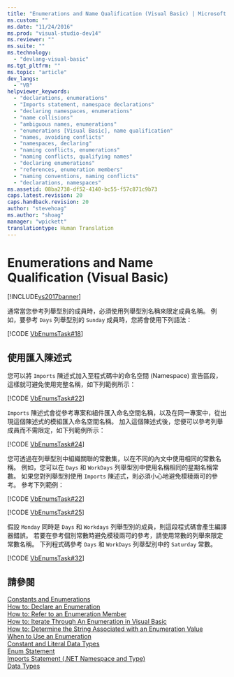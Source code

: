 ```yaml
---
title: "Enumerations and Name Qualification (Visual Basic) | Microsoft Docs"
ms.custom: ""
ms.date: "11/24/2016"
ms.prod: "visual-studio-dev14"
ms.reviewer: ""
ms.suite: ""
ms.technology: 
  - "devlang-visual-basic"
ms.tgt_pltfrm: ""
ms.topic: "article"
dev_langs: 
  - "VB"
helpviewer_keywords: 
  - "declarations, enumerations"
  - "Imports statement, namespace declarations"
  - "declaring namespaces, enumerations"
  - "name collisions"
  - "ambiguous names, enumerations"
  - "enumerations [Visual Basic], name qualification"
  - "names, avoiding conflicts"
  - "namespaces, declaring"
  - "naming conflicts, enumerations"
  - "naming conflicts, qualifying names"
  - "declaring enumerations"
  - "references, enumeration members"
  - "naming conventions, naming conflicts"
  - "declarations, namespaces"
ms.assetid: 08ba2738-df52-4140-bc55-f57c871c9b73
caps.latest.revision: 20
caps.handback.revision: 20
author: "stevehoag"
ms.author: "shoag"
manager: "wpickett"
translationtype: Human Translation
---
```

# Enumerations and Name Qualification (Visual Basic)
[!INCLUDE[vs2017banner](../../../../csharp/includes/vs2017banner.md)]

通常當您參考列舉型別的成員時，必須使用列舉型別名稱來限定成員名稱。  例如，要參考 `Days` 列舉型別的 `Sunday` 成員時，您將會使用下列語法：  
  
 [!CODE [VbEnumsTask#18](../CodeSnippet/VS_Snippets_VBCSharp/VbEnumsTask#18)]  
  
## 使用匯入陳述式  
 您可以將 `Imports` 陳述式加入至程式碼中的命名空間 \(Namespace\) 宣告區段，這樣就可避免使用完整名稱，如下列範例所示：  
  
 [!CODE [VbEnumsTask#22](../CodeSnippet/VS_Snippets_VBCSharp/VbEnumsTask#22)]  
  
 `Imports` 陳述式會從參考專案和組件匯入命名空間名稱，以及在同一專案中，從出現這個陳述式的模組匯入命名空間名稱。  加入這個陳述式後，您便可以參考列舉成員而不需限定，如下列範例所示：  
  
 [!CODE [VbEnumsTask#24](../CodeSnippet/VS_Snippets_VBCSharp/VbEnumsTask#24)]  
  
 您可透過在列舉型別中組織關聯的常數集，以在不同的內文中使用相同的常數名稱。  例如，您可以在 `Days` 和 `WorkDays` 列舉型別中使用名稱相同的星期名稱常數。  如果您對列舉型別使用 `Imports` 陳述式，則必須小心地避免模稜兩可的參考。  參考下列範例：  
  
 [!CODE [VbEnumsTask#22](../CodeSnippet/VS_Snippets_VBCSharp/VbEnumsTask#22)]  
  
 [!CODE [VbEnumsTask#25](../CodeSnippet/VS_Snippets_VBCSharp/VbEnumsTask#25)]  
  
 假設 `Monday` 同時是 `Days` 和 `Workdays` 列舉型別的成員，則這段程式碼會產生編譯器錯誤。  若要在參考個別常數時避免模稜兩可的參考，請使用常數的列舉來限定常數名稱。  下列程式碼參考 `Days` 和 `WorkDays` 列舉型別中的 `Saturday` 常數。  
  
 [!CODE [VbEnumsTask#32](../CodeSnippet/VS_Snippets_VBCSharp/VbEnumsTask#32)]  
  
## 請參閱  
 [Constants and Enumerations](../../../../visual-basic/language-reference/constants-and-enumerations.md)   
 [How to: Declare an Enumeration](../../../../visual-basic/programming-guide/language-features/constants-enums/how-to-declare-enumerations.md)   
 [How to: Refer to an Enumeration Member](../../../../visual-basic/programming-guide/language-features/constants-enums/how-to-refer-to-an-enumeration-member.md)   
 [How to: Iterate Through An Enumeration in Visual Basic](../../../../visual-basic/programming-guide/language-features/constants-enums/how-to-iterate-through-an-enumeration.md)   
 [How to: Determine the String Associated with an Enumeration Value](../../../../visual-basic/programming-guide/language-features/constants-enums/how-to-determine-the-string-associated-with-an-enumeration-value.md)   
 [When to Use an Enumeration](../../../../visual-basic/programming-guide/language-features/constants-enums/when-to-use-an-enumeration.md)   
 [Constant and Literal Data Types](../../../../visual-basic/programming-guide/language-features/constants-enums/constant-and-literal-data-types.md)   
 [Enum Statement](../../../../visual-basic/language-reference/statements/enum-statement.md)   
 [Imports Statement \(.NET Namespace and Type\)](../../../../visual-basic/language-reference/statements/imports-statement-net-namespace-and-type.md)   
 [Data Types](../../../../visual-basic/language-reference/data-types/data-type-summary.md)